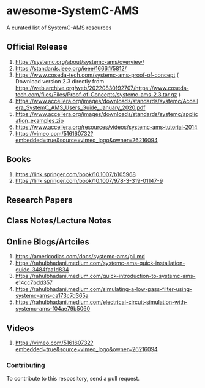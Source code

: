 # awesome-SystemC-AMS
A curated list of SystemC-AMS resources

## Official Release
1. https://systemc.org/about/systemc-ams/overview/
2. https://standards.ieee.org/ieee/1666.1/5812/
3. https://www.coseda-tech.com/systemc-ams-proof-of-concept ( Download version 2.3 directly from https://web.archive.org/web/20220830192707/https://www.coseda-tech.com/files/Files/Proof-of-Concepts/systemc-ams-2.3.tar.gz )
4. https://www.accellera.org/images/downloads/standards/systemc/Accellera_SystemC_AMS_Users_Guide_January_2020.pdf
5. https://www.accellera.org/images/downloads/standards/systemc/application_examples.zip
6. https://www.accellera.org/resources/videos/systemc-ams-tutorial-2014
7. https://vimeo.com/516160732?embedded=true&source=vimeo_logo&owner=26216094

## Books
1. https://link.springer.com/book/10.1007/b105968
2. https://link.springer.com/book/10.1007/978-3-319-01147-9

## Research Papers



## Class Notes/Lecture Notes

## Online Blogs/Artciles
1. https://americodias.com/docs/systemc-ams/pll.md
2. https://rahulbhadani.medium.com/systemc-ams-quick-installation-guide-3484faa1d834
3. https://rahulbhadani.medium.com/quick-introduction-to-systemc-ams-e14cc7bdd357
4. https://rahulbhadani.medium.com/simulating-a-low-pass-filter-using-systemc-ams-ca173c7d365a
5. https://rahulbhadani.medium.com/electrical-circuit-simulation-with-systemc-ams-f04ae79b5060

## Videos
1. https://vimeo.com/516160732?embedded=true&source=vimeo_logo&owner=26216094

### Contributing
To contribute to this respository, send a pull request. 
